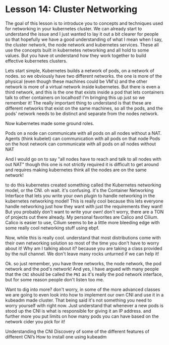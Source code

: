 # Lesson 14: Cluster Networking

The goal of this lesson is to introduce you to concepts and techniques used for networking in your kubernetes cluster. We can already start to understand the issue and I just wanted to lay it out a bit clearer for people so that hopefully we have a good understanding of what I mean when I say, the cluster network, the node network and kubernetes services. These all use the concepts built in kubernetes networking and all hold to some values. But you have ot understand how they work together to build effective kubernetes clusters.

Lets start simple, Kubernetes builds a network of pods, on a network of nodes. so we obviously have two different networks. the one is more of the physical (even though these machines could be VM's) and the other network is more of a virtual network inside kubernetes. But there is even a third network, and this is the one that exists inside a pod that lets containers talk to other containers on localhost! I'm bringing this up just so we remember it! The really important thing to understand is that these are different networks that exist on the same machines, so all the pods, and the pods' network needs to be distinct and separate from the nodes network.

Now kubernetes made some ground roles.

Pods on a node can communicate with all pods on all nodes without a NAT.
Agents (think kubelet) can communication with all pods on that node
Pods on the host network can communicate with all pods on all nodes without NAT

And I would go on to say "all nodes have to reach and talk to all nodes with out NAT" though this one is not strictly required it is difficult to get around and requires making kubernetes think all the nodes are on the same network!

to do this kubernetes created something called the Kubernetes networking model, or the CNI. oh wait. it's confusing. it's the Container Networking Interface that lets you write your own plugin to handle networking in the kubernetes networking model! This is really cool because this lets everyone handle networking just how they want with just the requirements they want! But you probably don't want to write your own! don't worry, there are a TON of projects out there already. My personal favorites are Calico and Cilium. Calico is easier to use, Cilium seems to be a little more bleeding edge with some really cool networking stuff using ebpf.

Now, while this is really cool. understand that most distributions come with their own networking solution so most of the time you don't have to worry about it! Why am I talking about it? because you are taking a class provided by the null channel. We don't leave many rocks unturned if we can help it!

Ok. so just remember, you have three networks, the node network, the pod network and the pod's network! And yes, I have argued with many people that the `CNI` should be called the `PNI` as it's really the pod network interface, but for some reason people don't listen too me.

Want to dig into more? don't worry, in some of the more advanced classes we are going to even look into how to implement our own CNI and use it in a kubeadm made cluster. That being said it's not something you need to worry yourself with right now. Just understand that whenever a new pods is stood up the CNI is what is responsible for giving it an IP address. and further more you put limits on how many pods you can have based on the network cider you pick for it!

Understanding the CNI
Discovery of some of the different features of different CNI’s 
How to install one using kubeadm
